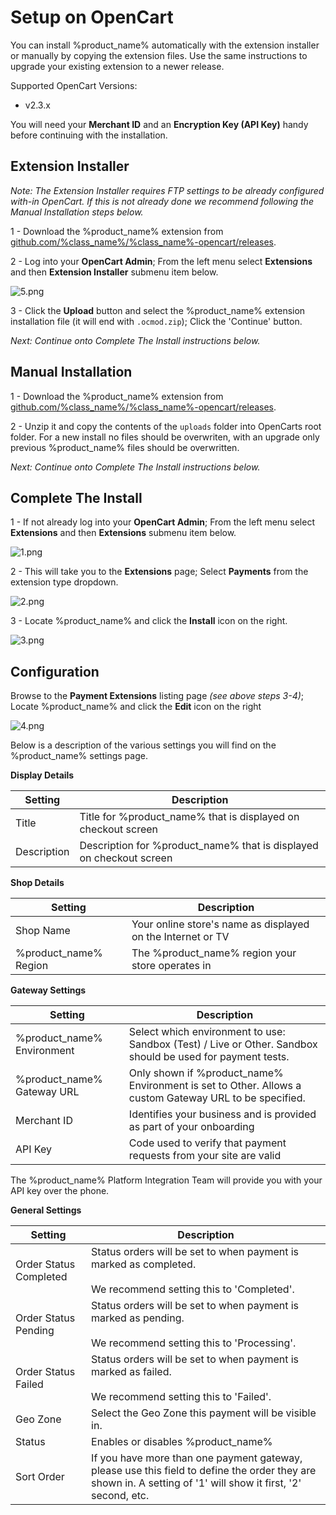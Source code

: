 <h1>Setup on OpenCart</h1>

You can install %product_name% automatically with the extension installer or manually by copying the extension files. Use the same instructions to upgrade your existing extension to a newer release.

Supported OpenCart Versions:

 * v2.3.x

<div class="panel">
  You will need your <b>Merchant ID</b> and an <b>Encryption Key (API Key)</b> handy before continuing with the installation.
</div>

## Extension Installer

_Note: The Extension Installer requires FTP settings to be already configured with-in OpenCart. If this is not already done we recommend following the Manual Installation steps below._

1 - Download the %product_name% extension from [github.com/%class_name%/%class_name%-opencart/releases](https://github.com/%class_name%/%class_name%-opencart/releases).

2 - Log into your **OpenCart Admin**; From the left menu select **Extensions** and then **Extension Installer** submenu item below.

![5.png](/img/platforms/opencart/5.png)

3 - Click the **Upload** button and select the %product_name% extension installation file (it will end with `.ocmod.zip`); Click the 'Continue' button. 

_Next: Continue onto Complete The Install instructions below._

## Manual Installation

1 - Download the %product_name% extension from [github.com/%class_name%/%class_name%-opencart/releases](https://github.com/%class_name%/%class_name%-opencart/releases).

2 - Unzip it and copy the contents of the `uploads` folder into OpenCarts root folder. For a new install no files should be overwriten, with an upgrade only previous %product_name% files should be overwritten.

_Next: Continue onto Complete The Install instructions below._

## Complete The Install

1 - If not already log into your **OpenCart Admin**; From the left menu select **Extensions** and then **Extensions** submenu item below.

![1.png](/img/platforms/opencart/1.png)

2 - This will take you to the **Extensions** page; Select **Payments** from the extension type dropdown.

![2.png](/img/platforms/opencart/2.png)

3 - Locate %product_name% and click the **Install** icon on the right.

![3.png](/img/platforms/opencart/3.png)

## Configuration

Browse to the **Payment Extensions** listing page *(see above steps 3-4)*; Locate %product_name% and click the **Edit** icon on the right

![4.png](/img/platforms/opencart/4.png)

Below is a description of the various settings you will find on the %product_name% settings page.

**Display Details**

Setting | Description
--- | ---
Title | Title for %product_name% that is displayed on checkout screen
Description | Description for %product_name% that is displayed on checkout screen

**Shop Details**

Setting | Description
--- | ---
Shop Name | Your online store's name as displayed on the Internet or TV
%product_name% Region | The %product_name% region your store operates in

**Gateway Settings**

Setting | Description
--- | ---
%product_name% Environment | Select which environment to use: Sandbox (Test) / Live or Other. Sandbox should be used for payment tests.
%product_name% Gateway URL | Only shown if %product_name% Environment is set to Other. Allows a custom Gateway URL to be specified.
Merchant ID | Identifies your business and is provided as part of your onboarding
API Key | Code used to verify that payment requests from your site are valid

<div class="panel">
  The %product_name% Platform Integration Team will provide you with your API key over the phone.
</div>

**General Settings**

Setting | Description
--- | ---
Order Status Completed | Status orders will be set to when payment is marked as completed.<br><br>We recommend setting this to 'Completed'.
Order Status Pending | Status orders will be set to when payment is marked as pending.<br><br>We recommend setting this to 'Processing'.
Order Status Failed | Status orders will be set to when payment is marked as failed.<br><br>We recommend setting this to 'Failed'.
Geo Zone | Select the Geo Zone this payment will be visible in.
Status | Enables or disables %product_name%
Sort Order | If you have more than one payment gateway, please use this field to define the order they are shown in. A setting of '1' will show it first, '2' second, etc.
